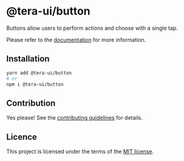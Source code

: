 # @tera-ui/button

Buttons allow users to perform actions and choose with a single tap.

Please refer to the [documentation](https://nextui.org/docs/components/button) for more information.

## Installation

```sh
yarn add @tera-ui/button
# or
npm i @tera-ui/button
```

## Contribution

Yes please! See the
[contributing guidelines](https://github.com/nextui-org/nextui/blob/master/CONTRIBUTING.md)
for details.

## Licence

This project is licensed under the terms of the
[MIT license](https://github.com/nextui-org/nextui/blob/master/LICENSE).
